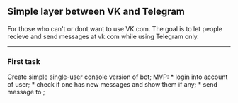 ## Simple layer between VK and Telegram
For those who can't or dont want to use VK.com.
The goal is to let people recieve and send messages at vk.com while using Telegram only. 
  
___

### First task
  Create simple single-user console version  of bot;
  MVP:
    * login into account of user;
    * check if one has new messages and show them if any;
    * send message to <name>;
